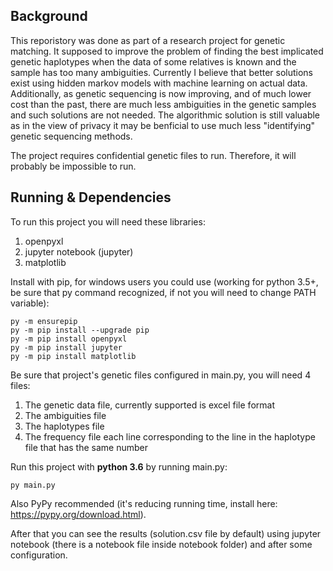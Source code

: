 ## Background
This reporistory was done as part of a research project for genetic matching. It supposed to improve the problem of finding the best implicated genetic haplotypes when the data of some relatives is known and the sample has too many ambiguities. Currently I believe that better solutions exist using hidden markov models with machine learning on actual data. Additionally, as genetic sequencing is now improving, and of much lower cost than the past, there are much less ambiguities in the genetic samples and such solutions are not needed. The algorithmic solution is still valuable as in the view of privacy it may be benficial to use much less "identifying" genetic sequencing methods.

The project requires confidential genetic files to run. Therefore, it will probably be impossible to run.

## Running & Dependencies
To run this project you will need these libraries:

1. openpyxl
2. jupyter notebook (jupyter)
3. matplotlib

Install with pip, for windows users you could use (working for python 3.5+, be sure that py command recognized, if not you will need to change PATH variable):

```
py -m ensurepip
py -m pip install --upgrade pip
py -m pip install openpyxl
py -m pip install jupyter
py -m pip install matplotlib
```

Be sure that project's genetic files configured in main.py, you will need 4 files:

1. The genetic data file, currently supported is excel file format
2. The ambiguities file
3. The haplotypes file
4. The frequency file each line corresponding to the line in the haplotype file that has the same number

Run this project with **python 3.6** by running main.py: 

```py main.py```

Also PyPy recommended (it's reducing running time, install here: https://pypy.org/download.html).

After that you can see the results (solution.csv file by default) using jupyter notebook (there is a notebook file inside notebook folder) and after some configuration.
